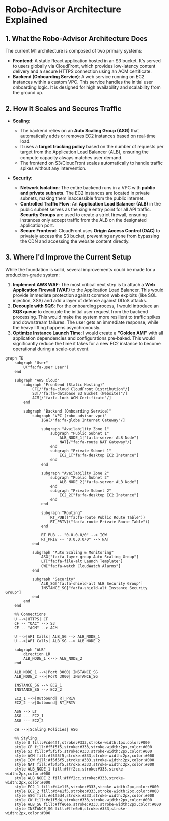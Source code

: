 # Robo-Advisor Architecture Explained

## 1. What the Robo-Advisor Architecture Does

The current M1 architecture is composed of two primary systems:
- **Frontend**: A static React application hosted in an S3 bucket. It's served to users globally via CloudFront, which provides low-latency content delivery and a secure HTTPS connection using an ACM certificate.
- **Backend (Onboarding Service)**: A web service running on EC2 instances within a custom VPC. This service handles the initial user onboarding logic. It is designed for high availability and scalability from the ground up.

## 2. How It Scales and Secures Traffic

- **Scaling**: 
  - The backend relies on an **Auto Scaling Group (ASG)** that automatically adds or removes EC2 instances based on real-time load. 
  - It uses a **target tracking policy** based on the number of requests per target from the Application Load Balancer (ALB), ensuring the compute capacity always matches user demand.
  - The frontend on S3/CloudFront scales automatically to handle traffic spikes without any intervention.

- **Security**:
  - **Network Isolation**: The entire backend runs in a VPC with **public and private subnets**. The EC2 instances are located in private subnets, making them inaccessible from the public internet.
  - **Controlled Traffic Flow**: An **Application Load Balancer (ALB)** in the public subnet serves as the single entry point for all API traffic. **Security Groups** are used to create a strict firewall, ensuring instances only accept traffic from the ALB on the designated application port.
  - **Secure Frontend**: CloudFront uses **Origin Access Control (OAC)** to privately access the S3 bucket, preventing anyone from bypassing the CDN and accessing the website content directly.

## 3. Where I'd Improve the Current Setup

While the foundation is solid, several improvements could be made for a production-grade system:

1.  **Implement AWS WAF**: The most critical next step is to attach a **Web Application Firewall (WAF)** to the Application Load Balancer. This would provide immediate protection against common web exploits (like SQL injection, XSS) and add a layer of defense against DDoS attacks.
2.  **Decouple with SQS**: For the onboarding process, I would introduce an **SQS queue** to decouple the initial user request from the backend processing. This would make the system more resilient to traffic spikes and downstream failures. The user gets an immediate response, while the heavy lifting happens asynchronously.
3.  **Optimize Instance Launch Time**: I would create a **"Golden AMI"** with all application dependencies and configurations pre-baked. This would significantly reduce the time it takes for a new EC2 instance to become operational during a scale-out event.

```mermaid
graph TD
    subgraph "User"
        U("fa:fa-user User")
    end

    subgraph "AWS Cloud"
        subgraph "Frontend (Static Hosting)"
            CF[/"fa:fa-cloud CloudFront Distribution"/]
            S3[/"fa:fa-database S3 Bucket (Website)"/]
            ACM[/"fa:fa-lock ACM Certificate"/]
        end

        subgraph "Backend (Onboarding Service)"
            subgraph "VPC (robo-advisor-vpc)"
                IGW[/"fa:fa-globe Internet Gateway"/]
                
                subgraph "Availability Zone 1"
                    subgraph "Public Subnet 1"
                        ALB_NODE_1["fa:fa-server ALB Node"]
                        NAT[/"fa:fa-route NAT Gateway"/]
                    end
                    subgraph "Private Subnet 1"
                        EC2_1["fa:fa-desktop EC2 Instance"]
                    end
                end

                subgraph "Availability Zone 2"
                    subgraph "Public Subnet 2"
                        ALB_NODE_2["fa:fa-server ALB Node"]
                    end
                    subgraph "Private Subnet 2"
                        EC2_2["fa:fa-desktop EC2 Instance"]
                    end
                end

                subgraph "Routing"
                    RT_PUB(("fa:fa-route Public Route Table"))
                    RT_PRIV(("fa:fa-route Private Route Table"))
                end

                RT_PUB -- "0.0.0.0/0" --> IGW
                RT_PRIV -- "0.0.0.0/0" --> NAT
            end

            subgraph "Auto Scaling & Monitoring"
                ASG["fa:fa-layer-group Auto Scaling Group"]
                LT["fa:fa-file-alt Launch Template"]
                CW["fa:fa-watch CloudWatch Alarms"]
            end
            
            subgraph "Security"
                ALB_SG["fa:fa-shield-alt ALB Security Group"]
                INSTANCE_SG["fa:fa-shield-alt Instance Security Group"]
            end
        end
    end

    %% Connections
    U -->|HTTPS| CF
    CF -- "OAC" --> S3
    CF -- "ACM" --> ACM

    U -->|API Calls| ALB_SG --> ALB_NODE_1
    U -->|API Calls| ALB_SG --> ALB_NODE_2
    
    subgraph "ALB"
        direction LR
        ALB_NODE_1 <--> ALB_NODE_2
    end

    ALB_NODE_1 -->|Port 3000| INSTANCE_SG
    ALB_NODE_2 -->|Port 3000| INSTANCE_SG

    INSTANCE_SG --> EC2_1
    INSTANCE_SG --> EC2_2

    EC2_1 -->|Outbound| RT_PRIV
    EC2_2 -->|Outbound| RT_PRIV

    ASG --> LT
    ASG --- EC2_1
    ASG --- EC2_2

    CW -->|Scaling Policies| ASG

    %% Styling
    style U fill:#cde4ff,stroke:#333,stroke-width:1px,color:#000
    style CF fill:#f5f5f5,stroke:#333,stroke-width:2px,color:#000
    style S3 fill:#f5f5f5,stroke:#333,stroke-width:2px,color:#000
    style ACM fill:#f5f5f5,stroke:#333,stroke-width:2px,color:#000
    style IGW fill:#f5f5f5,stroke:#333,stroke-width:2px,color:#000
    style NAT fill:#f5f5f5,stroke:#333,stroke-width:2px,color:#000
    style ALB_NODE_1 fill:#fff2cc,stroke:#333,stroke-width:2px,color:#000
    style ALB_NODE_2 fill:#fff2cc,stroke:#333,stroke-width:2px,color:#000
    style EC2_1 fill:#d4e1f5,stroke:#333,stroke-width:2px,color:#000
    style EC2_2 fill:#d4e1f5,stroke:#333,stroke-width:2px,color:#000
    style ASG fill:#e1f5d4,stroke:#333,stroke-width:2px,color:#000
    style CW fill:#e1f5d4,stroke:#333,stroke-width:2px,color:#000
    style ALB_SG fill:#ffe6e6,stroke:#333,stroke-width:2px,color:#000
    style INSTANCE_SG fill:#ffe6e6,stroke:#333,stroke-width:2px,color:#000
```